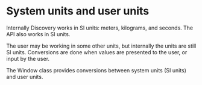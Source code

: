 # System units and user units

Internally Discovery works in SI units: meters, kilograms, and seconds. The API also works in SI units.

The user may be working in some other units, but internally the units are still SI units. Conversions are done when values are presented to the user, or input by the user.

The Window class provides conversions between system units \(SI units\) and user units.

